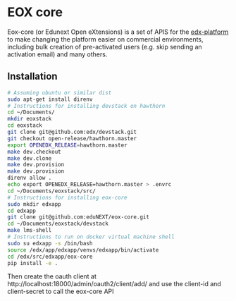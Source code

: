 # EOX core

Eox-core (or Edunext Open eXtensions) is a set of APIS for the [edx-platform](https://github.com/edx/edx-platform) to make changing the platform easier on commercial environments, including bulk creation of pre-activated users (e.g. skip sending an activation email) and many others.

## Installation
```bash
# Assuming ubuntu or similar dist
sudo apt-get install direnv
# Instructions for installing devstack on hawthorn 
cd ~/Documents/
mkdir eoxstack
cd eoxstack
git clone git@github.com:edx/devstack.git
git checkout open-release/hawthorn.master
export OPENEDX_RELEASE=hawthorn.master
make dev.checkout
make dev.clone
make dev.provision
make dev.provision
direnv allow .
echo export OPENEDX_RELEASE=hawthorn.master > .envrc
cd ~/Documents/eoxstack/src/
# Instructions for installing eox-core
sudo mkdir edxapp
cd edxapp
git clone git@github.com:eduNEXT/eox-core.git
cd ~/Documents/eoxstack/devstack
make lms-shell
# Instructions to run on docker virtual machine shell
sudo su edxapp -s /bin/bash
source /edx/app/edxapp/venvs/edxapp/bin/activate
cd /edx/src/edxapp/eox-core
pip install -e .
```
Then create the oauth client at http://localhost:18000/admin/oauth2/client/add/ and use the client-id and client-secret to call the eox-core API